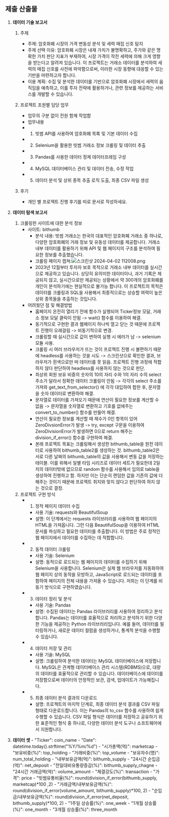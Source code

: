## 제출 산출물

1. **데이터 기술 보고서**
    1. 주제
        - 주제: 암호화폐 시장의 가격 변동성 분석 및 세력 매집 신호 탐지
        - 주제 선택 이유: 암호화폐 시장은 내재 가치가 불명확하고, 주가와 같은 명확한 가치 판단 지표가 부재하여, 시장 가격이 작전 세력에 의해 크게 영향을 받는다고 알려져 있습니다. 이 프로젝트는 거래소 데이터를 분석하여 세력의 매집 신호를 사전에 파악함으로써, 이러한 시장 동향에 대응할 수 있는 기반을 마련하고자 합니다.
        - 이용 계획: 수집 및 분석한 데이터를 기반으로 암호화폐 시장에서 세력의 움직임을 예측하고, 이를 투자 전략에 활용하거나, 관련 정보를 제공하는 서비스를 개발할 수 있습니다.
    
    2. 프로젝트 조원별 담당 업무
        - 업무의 구분 없이 전원 함께 작업함
        - 업무내용
        - 1. 빗썸 API를 사용하여 암호화폐 목록 및 기본 데이터 수집
        - 2. Selenium을 활용한 빗썸 거래소 정보 크롤링 및 데이터 추출
        - 3. Pandas를 사용한 데이터 정제 데이터프레임 구성
        - 4. MySQL 데이터베이스 관리 및 데이터 전송, 수정 작업
        - 5. 데이터 분석 및 상위 종목 추출 로직 도출, 최종 CSV 파일 생성
    3. 후기
        - 개인 별 프로젝트 진행 후기를 따로 문서로 작성하세요.
        
2. **데이터 탐색 보고서**

    1. 크롤링한 사이트에 대한 분석 정보
        - 사이트: bithumb
            - 분석 내용: 빗썸 거래소는 한국의 대표적인 암호화폐 거래소 중 하나로, 다양한 암호화폐의 거래 정보 및 유동성 데이터를 제공합니다. 거래소 내부 데이터를 활용하기 위해 API 및 웹 페이지의 구조를 분석하여 필요한 정보를 추출했습니다.
            - 크롤링 페이지 캡쳐:![스크린샷 2024-04-02 112008.png](<attachment:스크린샷 2024-04-02 112008.png>)
            - 2023년 12월부터 투자자 보호 목적으로 거래소 내부 데이터를 실시간으로 제공하고 있습니다. 상당히 유의미한 데이터이나, 과거 기록은 제공되지 않고, 실시간으로만 제공되는 상황에서 약 300개의 암호화폐를 개인이 분석하기에는 현실적으로 불가능 합니다. 이 프로젝트의 목적은 데이터를 크롤링과 SQL을 사용해서 최종적으로는 상승할 여력이 높은 상위 종목들을 추출하는 것입니다.
        - 어려웠던 점 및 해결방법
            - 홈페이지 온전히 열리기 전에 함수가 실행되어 Ticker정보 모달, 거래소 정보 모달 클릭이 안됨 -> wait() 함수를 이용하여 해결.
            - 동기적으로 구현한 결과 웹페이지 하나씩 열고 닫는 것 때문에 프로젝트 진행이 오래걸림 -> 비동기적으로 변경.
            - 크롤링할 때 실시간으로 값이 변하여 실행 시 에러가 남 -> selenium 모듈 사용.
            - 크롤링 시 여러 브라우저가 뜨는 것이 프로젝트 진행 시 불편하기 때문에 headless를 사용하는 것을 시도 -> 스크린샷으로 확인한 결과, 브라우저가 흰색으로만 떠 데이터를 못 읽음. 프로젝트 진행 과정에 적합하지 않다 판단하여 headless를 사용하지 않는 것으로 판단.
            - 최상위 회원 보유 비중의 숫자의 10의 자리 수와 1의 자리 수의 select 주소가 달라서 정확한 데이터 크롤링이 안됨 -> 각각의 select 주소를 가져와 get_text_from_selector() 에 각각 대입하여 합한 후, 문자열을 숫자 데이터로 변환하여 해결.
            - 문자열로 데이터를 가져오기 때문에 연산이 필요한 정보를 계산할 수 없음 -> 문자열을 숫자열로 변환하고 기호를 없애주는  convert_to_number() 함수를 만들어 해결.
            - 연산이 필요한 정보를 계산할 때 제수가 0인 항목이 있어 ZeroDivsionError가 발생 -> try, except 구문을 이용하여 ZeroDivisionError가 발생하면 0으로 return 해주는 division_if_error() 함수를 구현하여 해결.
            - 본래 프로젝트 목표는 크롤링해서 생성한 bithumb_table을 원천 데이터로 사용하여 bithumb_table2를 생성하는 것. bithumb_table2은 서로 다른 날짜의 bithumb_table의 값을 사용해서 변동 값을 저장하는 테이블. 이를 위해서 일별 타임 시리즈로 데이터 세트가 필요한데 2일 치의 데이터밖에 없으므로 random 함수를 사용해서 임의로 table을 생성하여 진행하고 함. 하지만 이는 단순히 랜덤한 값을 기존의 값에 더해주는 것이기 때문에 프로젝트 취지와 맞지 않다고 판단하여 하지 않는 것으로 결정.
    2. 프로젝트 구현 방식
        - 1. 정적 페이지 데이터 수집
            - 사용 기술: requests와 BeautifulSoup
            - 설명: 이 단계에서는 requests 라이브러리를 사용하여 웹 페이지의 HTML을 가져옵니다. 그런 다음 BeautifulSoup을 이용하여 HTML 문서를 파싱하고 필요한 데이터를 추출합니다. 이 방법은 주로 정적인 웹 페이지에서 데이터를 수집하는 데 적합합니다. 
        - 2. 동적 데이터 크롤링
            - 사용 기술: Selenium
            - 설명: 동적으로 로드되는 웹 페이지의 데이터를 수집하기 위해 Selenium을 사용합니다. Selenium은 실제 웹 브라우저를 자동화하여 웹 페이지 상의 동작을 모방하고, JavaScript로 로드되는 데이터를 포함하여 페이지의 전체 내용을 가져올 수 있습니다. 저희는 이 단계를 비동기 방식으로 구현하였습니다.
        - 3. 데이터 정리 및 분석
            - 사용 기술: Pandas
            - 설명: 수집된 데이터는 Pandas 라이브러리를 사용하여 정리하고 분석합니다. Pandas는 데이터를 효율적으로 처리하고 분석하기 위한 다양한 기능을 제공하는 Python 라이브러리입니다. 예를 들어, 데이터를 필터링하거나, 새로운 데이터 컬럼을 생성하거나, 통계적 분석을 수행할 수 있습니다.
        - 4. 데이터 저장 및 관리
            - 사용 기술: MySQL
            - 설명: 크롤링하여 분석한 데이터는 MySQL 데이터베이스에 저장합니다. MySQL은 관계형 데이터베이스 관리 시스템(RDBMS)으로, 대량의 데이터를 효율적으로 관리할 수 있습니다. 데이터베이스에 데이터를 저장함으로써 데이터의 안정적인 보관, 검색, 업데이트가 가능해집니다.
        - 5. 최종 데이터 분석 결과의 다운로드
            - 설명: 프로젝트의 마지막 단계로, 최종 데이터 분석 결과를 CSV 파일 형태로 다운로드합니다. 이는 Pandas의 to_csv 함수를 사용하여 쉽게 수행할 수 있습니다. CSV 파일 형식은 데이터를 저장하고 공유하기 위한 표준적인 형식 중 하나로, 다양한 데이터 분석 도구나 소프트웨어에서 지원합니다.
3. **데이터 셋**
        - "Ticker": coin_name
        - "Date": datetime.today().strftime("%Y/%m/%d")
        - "시가총액(억)": marketcap
        - "보유비중(%)": top_holding
        - "거래비중(%)": top_volume
        - "보유자수(명)": num_total_holding
        - "내부보유금액(억)": bithumb_supply
        - "24시간 순입금(억)": net_deposit
        - "전일대비유통량증감(%)": bithumb_supply_chagne
        - "24시간 거래금액(억)": volume_amount
        - "체결강도(%)": transaction
        - "가격": price
        - "빗썸유통비율(%)": round(division_if_error(bithumb_supply, marketcap)*100 ,2)
        - "거래금액/내부보유금액(%)": round(division_if_error(volume_amount, bithumb_supply)*100, 2)
        - "순입금/내부보유금액(%)": round(division_if_error(net_deposit, bithumb_supply)*100, 2)
        - "1주일 상승률(%)": one_week
        - "1개월 상승률(%)": one_month
        - "3개월 상승률(%)": three_month
